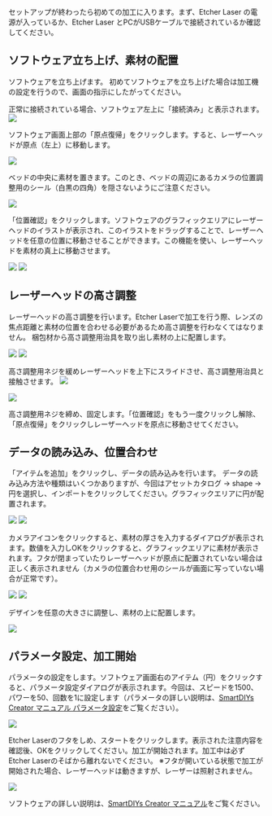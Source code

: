 セットアップが終わったら初めての加工に入ります。まず、Etcher Laser の電源が入っているか、Etcher Laser とPCがUSBケーブルで接続されているか確認してください。

## ソフトウェア立ち上げ、素材の配置
ソフトウェアを立ち上げます。 初めてソフトウェアを立ち上げた場合は加工機の設定を行うので、画面の指示にしたがってください。

正常に接続されている場合、ソフトウェア左上に「接続済み」と表示されます。
<img src="./images/first_processing_pc_1.jpg">

ソフトウェア画面上部の「原点復帰」をクリックします。すると、レーザーヘッドが原点（左上）に移動します。

<img src="./images/first_processing_pc_2.jpg">

ベッドの中央に素材を置きます。このとき、ベッドの周辺にあるカメラの位置調整用のシール（白黒の四角）を隠さないようにご注意ください。

<img src="./images/first_processing_pc_3.jpg">

「位置確認」をクリックします。ソフトウェアのグラフィックエリアにレーザーヘッドのイラストが表示され、このイラストをドラッグすることで、レーザーヘッドを任意の位置に移動させることができます。この機能を使い、レーザーヘッドを素材の真上に移動させます。

<img src="./images/first_processing_pc_4.jpg">

<img src="./images/first_processing_pc_5.jpg">

## レーザーヘッドの高さ調整
レーザーヘッドの高さ調整を行います。Etcher Laserで加工を行う際、レンズの焦点距離と素材の位置を合わせる必要があるため高さ調整を行わなくてはなりません。
梱包材から高さ調整用治具を取り出し素材の上に配置します。

<img src="./images/hardware_setup_11.jpg">

<img src="./images/first_processing_pc_6.jpg">

高さ調整用ネジを緩めレーザーヘッドを上下にスライドさせ、高さ調整用治具と接触させます。
<img src="./images/first_processing_pc_7.jpg">

<img src="./images/first_processing_pc_8.png">

高さ調整用ネジを締め、固定します。「位置確認」をもう一度クリックし解除、「原点復帰」をクリックしレーザーヘッドを原点に移動させてください。

## データの読み込み、位置合わせ
「アイテムを追加」をクリックし、データの読み込みを行います。
データの読み込み方法や種類はいくつかありますが、今回はアセットカタログ → shape → 円を選択し、インポートをクリックしてください。グラフィックエリアに円が配置されます。

<img src="./images/first_processing_pc_9.jpg">

<img src="./images/first_processing_pc_10.jpg">

カメラアイコンをクリックすると、素材の厚さを入力するダイアログが表示されます。数値を入力しOKをクリックすると、グラフィックエリアに素材が表示されます。フタが閉まっていたりレーザーヘッドが原点に配置されていない場合は正しく表示されません（カメラの位置合わせ用のシールが画面に写っていない場合が正常です）。

<img src="./images/first_processing_pc_11.jpg">

<img src="./images/first_processing_pc_12.jpg">

デザインを任意の大きさに調整し、素材の上に配置します。

<img src="./images/first_processing_pc_13.jpg">

## パラメータ設定、加工開始
パラメータの設定をします。ソフトウェア画面右のアイテム（円）をクリックすると、パラメータ設定ダイアログが表示されます。今回は、スピードを1500、パワーを50、回数を1に設定します（パラメータの詳しい説明は、[SmartDIYs Creator マニュアル パラメータ設定](https://www.smartdiys.com/manual/smartdiys-creator-parameter/)をご覧ください）。

<img src="./images/first_processing_pc_14.jpg">

Etcher Laserのフタをしめ、スタートをクリックします。表示された注意内容を確認後、OKをクリックしてください。加工が開始されます。加工中は必ずEtcher Laserのそばから離れないでください。
※フタが開いている状態で加工が開始された場合、レーザーヘッドは動きますが、レーザーは照射されません。

<img src="./images/first_processing_pc_15.jpg">

ソフトウェアの詳しい説明は、[SmartDIYs Creator マニュアル](https://www.smartdiys.com/manual/smartdiys-creator-about/)をご覧ください。
